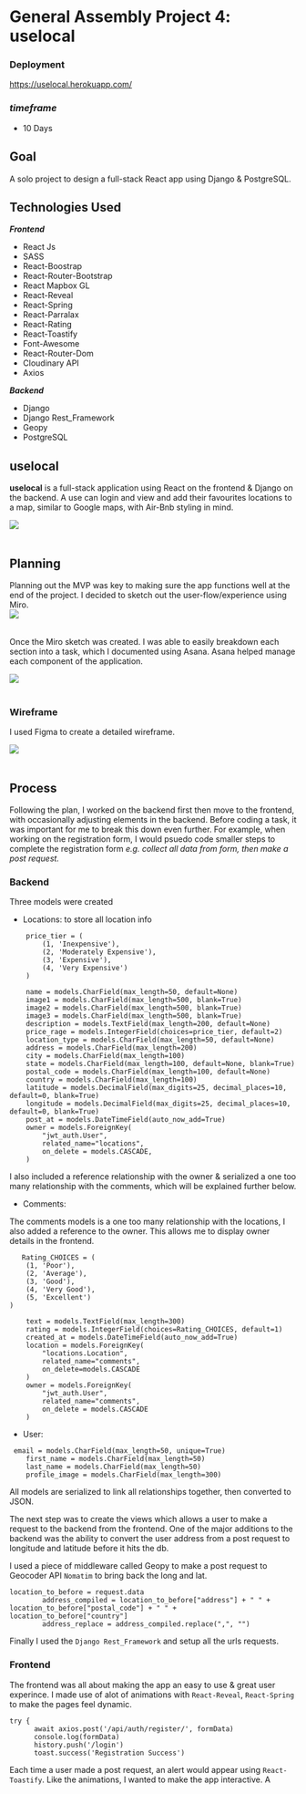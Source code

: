 # General Assembly Project 4: uselocal

### Deployment
https://uselocal.herokuapp.com/


### *timeframe*

- 10 Days

## Goal

A solo project to design a full-stack React app using Django & PostgreSQL.

## Technologies Used

***Frontend***
- React Js
- SASS
- React-Boostrap
- React-Router-Bootstrap 
- React Mapbox GL
- React-Reveal
- React-Spring
- React-Parralax
- React-Rating
- React-Toastify
- Font-Awesome
- React-Router-Dom
- Cloudinary API
- Axios

***Backend***

- Django
- Django Rest_Framework
- Geopy
- PostgreSQL

## uselocal

**uselocal** is a full-stack application using React on the frontend & Django on the backend. A use can login and view and add their favourites locations to a map, similar to Google maps, with Air-Bnb styling in mind.

<img style="float: left;" src="https://res.cloudinary.com/dlj1sbbtb/image/upload/v1628071053/Screenshot_2021-08-04_at_10.52.55_jycsin.png"> <br />
&nbsp;
## Planning
Planning out the MVP was key to making sure the app functions well at the end of the project. I decided to sketch out the user-flow/experience using Miro.<br />
&nbsp;
<img style="float: left;" src="https://res.cloudinary.com/dlj1sbbtb/image/upload/v1628073480/Screenshot_2021-08-04_at_11.37.37_muk8vu.png"><br />
&nbsp;

Once the Miro sketch was created. I was able to easily breakdown each section into a task, which I documented using Asana. Asana helped manage each component of the application.

<img style="float: left;" src="https://res.cloudinary.com/dlj1sbbtb/image/upload/v1628073704/Screenshot_2021-08-04_at_11.41.36_dpahwe.png"><br />
&nbsp;

### Wireframe
I used Figma to create a detailed wireframe.<br />

<img style="float: left;" src="https://res.cloudinary.com/dlj1sbbtb/image/upload/v1628073902/Screenshot_2021-08-04_at_11.44.50_vth7rt.png"><br />
&nbsp;

## Process
Following the plan, I worked on the backend first then move to the frontend, with occasionally adjusting elements in the backend. Before coding a task, it was important for me to break this down even further. For example, when working on the registration form, I would psuedo code smaller steps to complete the registration form *e.g. collect all data from form, then make a post request.*

### Backend

Three models were created
- Locations: to store all location info

``` 
    price_tier = (
        (1, 'Inexpensive'),
        (2, 'Moderately Expensive'),
        (3, 'Expensive'),
        (4, 'Very Expensive')
    )
    
    name = models.CharField(max_length=50, default=None)
    image1 = models.CharField(max_length=500, blank=True)
    image2 = models.CharField(max_length=500, blank=True)
    image3 = models.CharField(max_length=500, blank=True)
    description = models.TextField(max_length=200, default=None)
    price_rage = models.IntegerField(choices=price_tier, default=2)
    location_type = models.CharField(max_length=50, default=None)
    address = models.CharField(max_length=200)
    city = models.CharField(max_length=100)
    state = models.CharField(max_length=100, default=None, blank=True)
    postal_code = models.CharField(max_length=100, default=None)
    country = models.CharField(max_length=100)
    latitude = models.DecimalField(max_digits=25, decimal_places=10, default=0, blank=True)
    longitude = models.DecimalField(max_digits=25, decimal_places=10, default=0, blank=True)
    post_at = models.DateTimeField(auto_now_add=True)
    owner = models.ForeignKey(
        "jwt_auth.User",
        related_name="locations",
        on_delete = models.CASCADE,
    )
```

I also included a reference relationship with the owner & serialized a one too many relationship with the comments, which will be explained further below.


- Comments:

The comments models is a one too many relationship with the locations, I also added a reference to the owner. This allows me to display owner details in the frontend.
```
   Rating_CHOICES = (
    (1, 'Poor'),
    (2, 'Average'),
    (3, 'Good'),
    (4, 'Very Good'),
    (5, 'Excellent')
)
    
    text = models.TextField(max_length=300)
    rating = models.IntegerField(choices=Rating_CHOICES, default=1)
    created_at = models.DateTimeField(auto_now_add=True)
    location = models.ForeignKey(
        "locations.Location",
        related_name="comments",
        on_delete=models.CASCADE
    )
    owner = models.ForeignKey(
        "jwt_auth.User",
        related_name="comments",
        on_delete = models.CASCADE
    )
```

- User:

```
 email = models.CharField(max_length=50, unique=True)
    first_name = models.CharField(max_length=50)
    last_name = models.CharField(max_length=50)
    profile_image = models.CharField(max_length=300)
```

All models are serialized to link all relationships together, then converted to JSON.

The next step was to create the views which allows a user to make a request to the backend from the frontend. One of the major additions to the backend was the ability to convert the user address from a post request to longitude and latitude before it hits the db.

I used a piece of middleware called Geopy to make a post request to Geocoder API `Nomatim` to bring back the long and lat.

```
location_to_before = request.data
        address_compiled = location_to_before["address"] + " " + location_to_before["postal_code"] + " " + location_to_before["country"]
        address_replace = address_compiled.replace(",", "")
```

Finally I used the `Django Rest_Framework` and setup all the urls requests.

### Frontend

The frontend was all about making the app an easy to use & great user experince. I made use of alot of animations with `React-Reveal`, `React-Spring` to make the pages feel dynamic.

```
try {
      await axios.post('/api/auth/register/', formData)
      console.log(formData)
      history.push('/login')
      toast.success('Registration Success')
```

Each time a user made a post request, an alert would appear using `React-Toastify`. Like the animations, I wanted to make the app interactive. A





























